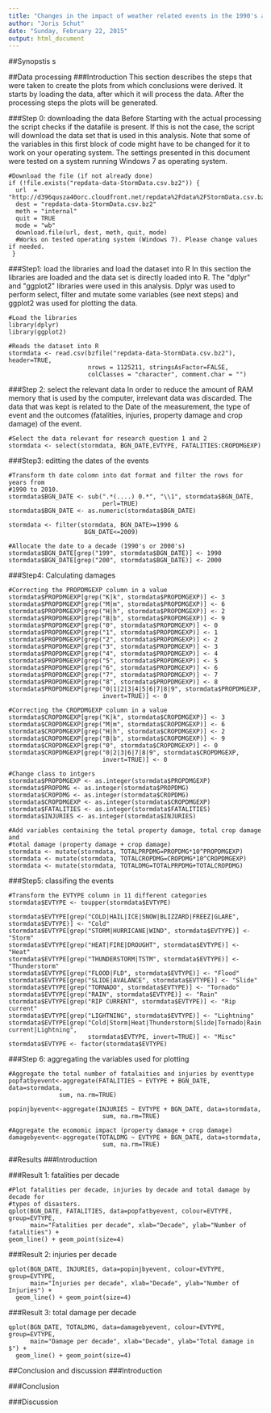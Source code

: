 ```yaml
---
title: "Changes in the impact of weather related events in the 1990's and 2000's"
author: "Joris Schut"
date: "Sunday, February 22, 2015"
output: html_document
---
```


##Synopstis
s

##Data processing
###Introduction
This section describes the steps that were taken to create the plots from which conclusions were derived. It starts by loading the data, after which it will process the data. After the processing steps the plots will be generated.

###Step 0: downloading the data
Before Starting with the actual processing the script checks if the datafile is present. If this is not the case, the script will download the data set that is used in this analysis. Note that some of the variables in this first block of code might have to be changed for it to work on your operating system. The settings presented in this document were tested on a system running Windows 7 as operating system.
```{r}
#Download the file (if not already done)
if (!file.exists("repdata-data-StormData.csv.bz2")) {
  url  = "http://d396qusza40orc.cloudfront.net/repdata%2Fdata%2FStormData.csv.bz2"
  dest = "repdata-data-StormData.csv.bz2"
  meth = "internal"
  quit = TRUE
  mode = "wb"
  download.file(url, dest, meth, quit, mode)
  #Works on tested operating system (Windows 7). Please change values if needed.
 } 
````

###Step1: load the libraries and load the dataset into R
In this section the libraries are loaded and the data set is directly loaded into R. The "dplyr" and "ggplot2" libraries were used in this analysis. Dplyr was used to perform select, filter and mutate some variables (see next steps) and ggplot2 was used for plotting the data.
```{r}
#Load the libraries
library(dplyr)
library(ggplot2)

#Reads the dataset into R
stormdata <- read.csv(bzfile("repdata-data-StormData.csv.bz2"), header=TRUE, 
                      nrows = 1125211, stringsAsFactor=FALSE, 
                      colClasses = "character", comment.char = "")
```

###Step 2: select the relevant data
In order to reduce the amount of RAM memory that is used by the computer, irrelevant data was discarded. The data that was kept is related to the Date of the measurement, the type of event and the outcomes (fatalities, injuries, property damage and crop damage) of the event.
```{r}
#Select the data relevant for research question 1 and 2
stormdata <- select(stormdata, BGN_DATE,EVTYPE, FATALITIES:CROPDMGEXP)
````

###Step3: editting the dates of the events

```{r}
#Transform th date colomn into dat format and filter the rows for years from 
#1990 to 2010.
stormdata$BGN_DATE <- sub(".*(....) 0.*", "\\1", stormdata$BGN_DATE,
                          perl=TRUE)
stormdata$BGN_DATE <- as.numeric(stormdata$BGN_DATE)

stormdata <- filter(stormdata, BGN_DATE>=1990 &
                     BGN_DATE<=2009)
```

```{r}
#Allocate the date to a decade (1990's or 2000's)
stormdata$BGN_DATE[grep("199", stormdata$BGN_DATE)] <- 1990
stormdata$BGN_DATE[grep("200", stormdata$BGN_DATE)] <- 2000
````

###Step4: Calculating damages

```{r}
#Correcting the PROPDMGEXP column in a value 
stormdata$PROPDMGEXP[grep("K|k", stormdata$PROPDMGEXP)] <- 3
stormdata$PROPDMGEXP[grep("M|m", stormdata$PROPDMGEXP)] <- 6
stormdata$PROPDMGEXP[grep("H|h", stormdata$PROPDMGEXP)] <- 2
stormdata$PROPDMGEXP[grep("B|b", stormdata$PROPDMGEXP)] <- 9
stormdata$PROPDMGEXP[grep("0", stormdata$PROPDMGEXP)] <- 0
stormdata$PROPDMGEXP[grep("1", stormdata$PROPDMGEXP)] <- 1
stormdata$PROPDMGEXP[grep("2", stormdata$PROPDMGEXP)] <- 2
stormdata$PROPDMGEXP[grep("3", stormdata$PROPDMGEXP)] <- 3
stormdata$PROPDMGEXP[grep("4", stormdata$PROPDMGEXP)] <- 4
stormdata$PROPDMGEXP[grep("5", stormdata$PROPDMGEXP)] <- 5
stormdata$PROPDMGEXP[grep("6", stormdata$PROPDMGEXP)] <- 6
stormdata$PROPDMGEXP[grep("7", stormdata$PROPDMGEXP)] <- 7
stormdata$PROPDMGEXP[grep("8", stormdata$PROPDMGEXP)] <- 8
stormdata$PROPDMGEXP[grep("0|1|2|3|4|5|6|7|8|9", stormdata$PROPDMGEXP,
                          invert=TRUE)] <- 0
````

```{r}
#Correcting the CROPDMGEXP column in a value
stormdata$CROPDMGEXP[grep("K|k", stormdata$CROPDMGEXP)] <- 3
stormdata$CROPDMGEXP[grep("M|m", stormdata$CROPDMGEXP)] <- 6
stormdata$CROPDMGEXP[grep("H|h", stormdata$CROPDMGEXP)] <- 2
stormdata$CROPDMGEXP[grep("B|b", stormdata$CROPDMGEXP)] <- 9
stormdata$CROPDMGEXP[grep("0", stormdata$CROPDMGEXP)] <- 0
stormdata$CROPDMGEXP[grep("0|2|3|6|7|8|9", stormdata$CROPDMGEXP,
                          invert=TRUE)] <- 0
````

```{r}
#Change class to intgers
stormdata$PROPDMGEXP <- as.integer(stormdata$PROPDMGEXP)
stormdata$PROPDMG <- as.integer(stormdata$PROPDMG)
stormdata$CROPDMG <- as.integer(stormdata$CROPDMG)
stormdata$CROPDMGEXP <- as.integer(stormdata$CROPDMGEXP)
stormdata$FATALITIES <- as.integer(stormdata$FATALITIES)
stormdata$INJURIES <- as.integer(stormdata$INJURIES)
````

```{r}
#Add variables containing the total property damage, total crop damage and
#total damage (property damage + crop damage)
stormdata <- mutate(stormdata, TOTALPRPDMG=PROPDMG*10^PROPDMGEXP)
stormdata <- mutate(stormdata, TOTALCROPDMG=CROPDMG*10^CROPDMGEXP)
stormdata <- mutate(stormdata, TOTALDMG=TOTALPRPDMG+TOTALCROPDMG)
```

###Step5: classifing the events

```{r}
#Transform the EVTYPE column in 11 different categories
stormdata$EVTYPE <- toupper(stormdata$EVTYPE)

stormdata$EVTYPE[grep("COLD|HAIL|ICE|SNOW|BLIZZARD|FREEZ|GLARE", stormdata$EVTYPE)] <- "Cold"
stormdata$EVTYPE[grep("STORM|HURRICANE|WIND", stormdata$EVTYPE)] <- "Storm"
stormdata$EVTYPE[grep("HEAT|FIRE|DROUGHT", stormdata$EVTYPE)] <- "Heat"
stormdata$EVTYPE[grep("THUNDERSTORM|TSTM", stormdata$EVTYPE)] <- "Thunderstorm"
stormdata$EVTYPE[grep("FLOOD|FLD", stormdata$EVTYPE)] <- "Flood"
stormdata$EVTYPE[grep("SLIDE|AVALANCE", stormdata$EVTYPE)] <- "Slide"
stormdata$EVTYPE[grep("TORNADO", stormdata$EVTYPE)] <- "Tornado"
stormdata$EVTYPE[grep("RAIN", stormdata$EVTYPE)] <- "Rain"
stormdata$EVTYPE[grep("RIP CURRENT", stormdata$EVTYPE)] <- "Rip current"
stormdata$EVTYPE[grep("LIGHTNING", stormdata$EVTYPE)] <- "Lightning"
stormdata$EVTYPE[grep("Cold|Storm|Heat|Thunderstorm|Slide|Tornado|Rain|Rip current|Lightning",
                      stormdata$EVTYPE, invert=TRUE)] <- "Misc"
stormdata$EVTYPE <- factor(stormdata$EVTYPE)
```

###Step 6: aggregating the variables used for plotting

```{r}
#Aggregate the total number of fatalaities and injuries by eventtype
popfatbyevent<-aggregate(FATALITIES ~ EVTYPE + BGN_DATE, data=stormdata,
              sum, na.rm=TRUE)

popinjbyevent<-aggregate(INJURIES ~ EVTYPE + BGN_DATE, data=stormdata,
                          sum, na.rm=TRUE)
```

```{r}
#Aggregate the ecomomic impact (property damage + crop damage)
damagebyevent<-aggregate(TOTALDMG ~ EVTYPE + BGN_DATE, data=stormdata,
                          sum, na.rm=TRUE)
```

##Results
###Introduction

###Result 1: fatalities per decade

```{r}
#Plot fatalities per decade, injuries by decade and total damage by decade for
#types of disasters.
qplot(BGN_DATE, FATALITIES, data=popfatbyevent, colour=EVTYPE, group=EVTYPE,
      main="Fatalities per decade", xlab="Decade", ylab="Number of fatalities") + 
geom_line() + geom_point(size=4)
```

###Result 2: injuries per decade

```{r}
qplot(BGN_DATE, INJURIES, data=popinjbyevent, colour=EVTYPE, group=EVTYPE,
      main="Injuries per decade", xlab="Decade", ylab="Number of Injuries") + 
  geom_line() + geom_point(size=4)
```

###Result 3: total damage per decade

```{r}
qplot(BGN_DATE, TOTALDMG, data=damagebyevent, colour=EVTYPE, group=EVTYPE,
      main="Damage per decade", xlab="Decade", ylab="Total damage in $") + 
  geom_line() + geom_point(size=4)
```

##Conclusion and discussion
###Introduction

###Conclusion

###Discussion
